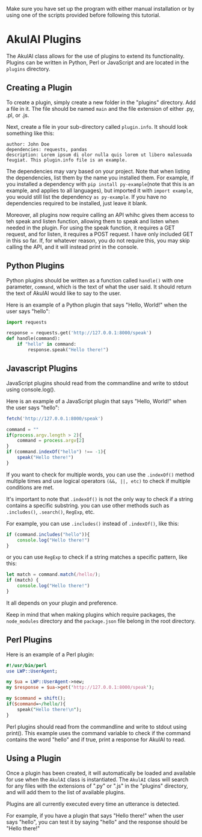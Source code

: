 Make sure you have set up the program with either manual installation or by using one of the scripts provided before following this tutorial.

# AkulAI Plugins

The AkulAI class allows for the use of plugins to extend its functionality. Plugins can be written in Python, Perl or JavaScript and are located in the `plugins` directory.

## Creating a Plugin
To create a plugin, simply create a new folder in the "plugins" directory. Add a file in it. The file should be named `main` and the file extension of either .py, .pl, or .js.

Next, create a file in your sub-directory called `plugin.info`. It should look something like this:

```
author: John Doe
dependencies: requests, pandas
description: Lorem ipsum di olor nulla quis lorem ut libero malesuada feugiat. This plugin.info file is an example.
```

The dependencies may vary based on your project. Note that when listing the dependencies, list them by the name you installed them. For example, if you installed a dependency with `pip install py-example`(note that this is an example, and applies to all languages), but imported it with `import example`, you would still list the dependency `as py-example`. If you have no dependencies required to be installed, just leave it blank. 

Moreover, all plugins now require calling an API whihc gives them access to teh speak and listen function, allowing them to speak and listen when needed in the plugin. For using the speak function, it requires a GET request, and for listen, it requires a POST request. I have only included GET in this so far. If, for whatever reason, you do not require this, you may skip calling the API, and it will instead print in the console.

## Python Plugins
Python plugins should be written as a function called `handle()` with one parameter, `command`, which is the text of what the user said. It should return the text of AkulAI would like to say to the user.

Here is an example of a Python plugin that says "Hello, World!" when the user says "hello":

``` python
import requests

response = requests.get('http://127.0.0.1:8000/speak')
def handle(command):
    if "hello" in command:
        response.speak("Hello there!")
```
## Javascript Plugins
JavaScript plugins should read from the commandline and write to stdout using console.log().

Here is an example of a JavaScript plugin that says "Hello, World!" when the user says "hello":

``` javascript
fetch('http://127.0.0.1:8000/speak')

command = ""
if(process.argv.length > 2){
    command = process.argv[2]
}
if (command.indexOf("hello") !== -1){
    speak("Hello there!")
}
```
If you want to check for multiple words, you can use the `.indexOf()` method multiple times and use logical operators `(&&, ||, etc)` to check if multiple conditions are met.

It's important to note that `.indexOf()` is not the only way to check if a string contains a specific substring. you can use other methods such as `.includes()`, `.search()`, `RegExp`, etc.

For example, you can use `.includes()` instead of `.indexOf()`, like this:

``` javascript
if (command.includes("hello")){
    console.log("Hello there!")
}
```
or you can use `RegExp` to check if a string matches a specific pattern, like this:

``` javascript
let match = command.match(/hello/);
if (match) {
    console.log("Hello there!")
}
```
It all depends on your plugin and preference.

Keep in mind that when making plugins which require packages, the `node_modules` directory and the `package.json` file belong in the root directory.

## Perl Plugins

Here is an example of a Perl plugin:

``` perl
#!/usr/bin/perl
use LWP::UserAgent;

my $ua = LWP::UserAgent->new;
my $response = $ua->get('http://127.0.0.1:8000/speak');

my $command = shift();
if($command=~/hello/){
    speak("Hello there!\n");
}
```
Perl plugins should read from the commandline and write to stdout using print(). This example uses the command variable to check if the command contains the word "hello" and if true, print a response for AkulAI to read.

## Using a Plugin
Once a plugin has been created, it will automatically be loaded and available for use when the `AkulAI` class is instantiated. The `AkulAI` class will search for any files with the extensions of ".py" or ".js" in the "plugins" directory, and will add them to the list of available plugins.

Plugins are all currently executed every time an utterance is detected.

For example, if you have a plugin that says "Hello there!" when the user says "hello", you can test it by saying "hello" and the response should be "Hello there!"
